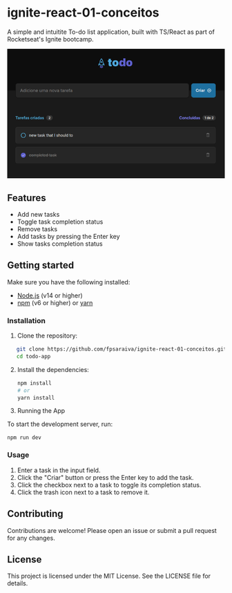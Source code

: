 # ignite-react-01-conceitos

A simple and intuitite To-do list application, built with TS/React as part of Rocketseat's Ignite bootcamp.

![Todo App Screen](todo-app-screen.png)

## Features

- Add new tasks
- Toggle task completion status
- Remove tasks
- Add tasks by pressing the Enter key
- Show tasks completion status

## Getting started

Make sure you have the following installed:

- [Node.js](https://nodejs.org/) (v14 or higher)
- [npm](https://www.npmjs.com/) (v6 or higher) or [yarn](https://yarnpkg.com/)

### Installation

1. Clone the repository:

```bash
   git clone https://github.com/fpsaraiva/ignite-react-01-conceitos.git
   cd todo-app
```

2. Install the dependencies:

   ```bash
   npm install
   # or
   yarn install
   ```

3. Running the App

To start the development server, run:

```
npm run dev
```

### Usage

1. Enter a task in the input field.
2. Click the "Criar" button or press the Enter key to add the task.
3. Click the checkbox next to a task to toggle its completion status.
4. Click the trash icon next to a task to remove it.

## Contributing

Contributions are welcome! Please open an issue or submit a pull request for any changes.

## License

This project is licensed under the MIT License. See the LICENSE file for details.
